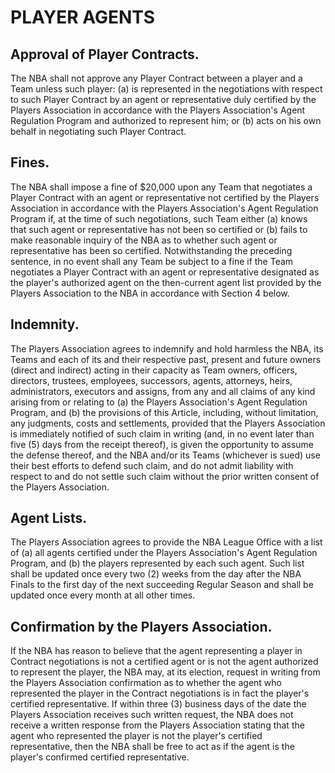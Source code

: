 # PLAYER AGENTS

## Approval of Player Contracts.

The NBA shall not approve any Player Contract between a player and a Team unless such player: (a) is represented in the negotiations with respect to such Player Contract by an agent or representative duly certified by the Players Association in accordance with the Players Association's Agent Regulation Program and authorized to represent him; or (b) acts on his own behalf in negotiating such Player Contract.

## Fines.

The NBA shall impose a fine of \$20,000 upon any Team that negotiates a Player Contract with an agent or representative not certified by the Players Association in accordance with the Players Association's Agent Regulation Program if, at the time of such negotiations, such Team either (a) knows that such agent or representative has not been so certified or (b) fails to make reasonable inquiry of the NBA as to whether such agent or representative has been so certified. Notwithstanding the preceding sentence, in no event shall any Team be subject to a fine if the Team negotiates a Player Contract with an agent or representative designated as the player's authorized agent on the then-current agent list provided by the Players Association to the NBA in accordance with Section 4 below.

## Indemnity.

The Players Association agrees to indemnify and hold harmless the NBA, its Teams and each of its and their respective past, present and future owners (direct and indirect) acting in their capacity as Team owners, officers, directors, trustees, employees, successors, agents, attorneys, heirs, administrators, executors and assigns, from any and all claims of any kind arising from or relating to (a) the Players Association's Agent Regulation Program, and (b) the provisions of this Article, including, without limitation, any judgments, costs and settlements, provided that the Players Association is immediately notified of such claim in writing (and, in no event later than five (5) days from the receipt thereof), is given the opportunity to assume the defense thereof, and the NBA and/or its Teams (whichever is sued) use their best efforts to defend such claim, and do not admit liability with respect to and do not settle such claim without the prior written consent of the Players Association.

## Agent Lists.

The Players Association agrees to provide the NBA League Office with a list of (a) all agents certified under the Players Association's Agent Regulation Program, and (b) the players represented by each such agent. Such list shall be updated once every two (2) weeks from the day after the NBA Finals to the first day of the next succeeding Regular Season and shall be updated once every month at all other times.

## Confirmation by the Players Association.

If the NBA has reason to believe that the agent representing a player in Contract negotiations is not a certified agent or is not the agent authorized to represent the player, the NBA may, at its election, request in writing from the Players Association confirmation as to whether the agent who represented the player in the Contract negotiations is in fact the player's certified representative. If within three (3) business days of the date the Players Association receives such written request, the NBA does not receive a written response from the Players Association stating that the agent who represented the player is not the player's certified representative, then the NBA shall be free to act as if the agent is the player's confirmed certified representative.
